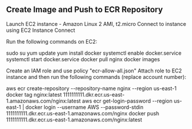 ## Create Image and Push to ECR Repository

Launch EC2 instance - Amazon Linux 2 AMI, t2.micro
Connect to instance using EC2 Instance Connect

Run the following commands on EC2:

sudo su
yum update
yum install docker
systemctl enable docker.service
systemctl start docker.service
docker pull nginx
docker images

Create an IAM role and use policy "ecr-allow-all.json"
Attach role to EC2 instance and then run the following commands (replace account number):

aws ecr create-repository --repository-name nginx --region us-east-1
docker tag nginx:latest 1111111111.dkr.ecr.us-east-1.amazonaws.com/nginx:latest
aws ecr get-login-password --region us-east-1 | docker login --username AWS --password-stdin 1111111111.dkr.ecr.us-east-1.amazonaws.com/nginx
docker push 1111111111.dkr.ecr.us-east-1.amazonaws.com/nginx:latest